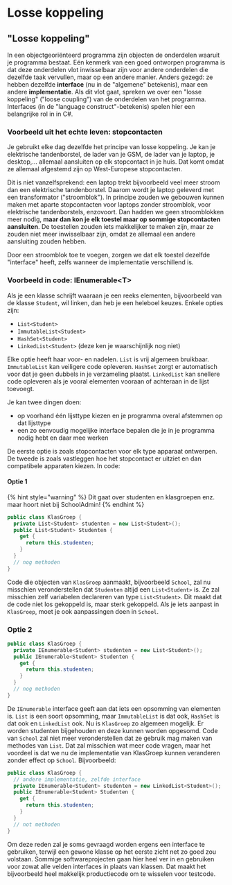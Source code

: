 # Losse koppeling

## "Losse koppeling"

In een objectgeoriënteerd programma zijn objecten de onderdelen waaruit je programma bestaat. Eén kenmerk van een goed ontworpen programma is dat deze onderdelen vlot inwisselbaar zijn voor andere onderdelen die dezelfde taak vervullen, maar op een andere manier. Anders gezegd: ze hebben dezelfde **interface** \(nu in de "algemene" betekenis\), maar een andere **implementatie**. Als dit vlot gaat, spreken we over een "losse koppeling" \("loose coupling"\) van de onderdelen van het programma. Interfaces \(in de "language construct"-betekenis\) spelen hier een belangrijke rol in in C\#.

### Voorbeeld uit het echte leven: stopcontacten

Je gebruikt elke dag dezelfde het principe van losse koppeling. Je kan je elektrische tandenborstel, de lader van je GSM, de lader van je laptop, je desktop,... allemaal aansluiten op elk stopcontact in je huis. Dat komt omdat ze allemaal afgestemd zijn op West-Europese stopcontacten.

Dit is niet vanzelfsprekend: een laptop trekt bijvoorbeeld veel meer stroom dan een elektrische tandenborstel. Daarom wordt je laptop geleverd met een transformator \("stroomblok"\). In principe zouden we gebouwen kunnen maken met aparte stopcontacten voor laptops zonder stroomblok, voor elektrische tandenborstels, enzovoort. Dan hadden we geen stroomblokken meer nodig, **maar dan kon je elk toestel maar op sommige stopcontacten aansluiten**. De toestellen zouden iets makkelijker te maken zijn, maar ze zouden niet meer inwisselbaar zijn, omdat ze allemaal een andere aansluiting zouden hebben.

Door een stroomblok toe te voegen, zorgen we dat elk toestel dezelfde "interface" heeft, zelfs wanneer de implementatie verschillend is.

### Voorbeeld in code: IEnumerable&lt;T&gt;

Als je een klasse schrijft waaraan je een reeks elementen, bijvoorbeeld van de klasse `Student`, wil linken, dan heb je een heleboel keuzes. Enkele opties zijn:

* `List<Student>`
* `ImmutableList<Student>`
* `HashSet<Student>`
* `LinkedList<Student>` \(deze ken je waarschijnlijk nog niet\)

Elke optie heeft haar voor- en nadelen. `List` is vrij algemeen bruikbaar. `ImmutableList` kan veiligere code opleveren. `HashSet` zorgt er automatisch voor dat je geen dubbels in je verzameling plaatst. `LinkedList` kan snellere code opleveren als je vooral elementen vooraan of achteraan in de lijst toevoegt.

Je kan twee dingen doen:

* op voorhand één lijsttype kiezen en je programma overal afstemmen op dat lijsttype
* een zo eenvoudig mogelijke interface bepalen die je in je programma nodig hebt en daar mee werken

De eerste optie is zoals stopcontacten voor elk type apparaat ontwerpen. De tweede is zoals vastleggen hoe het stopcontact er uitziet en dan compatibele apparaten kiezen. In code:

#### Optie 1

{% hint style="warning" %}
Dit gaat over studenten en klasgroepen enz. maar hoort niet bij SchoolAdmin!
{% endhint %}

```csharp
public class KlasGroep {
  private List<Student> studenten = new List<Student>();
  public List<Student> Studenten {
    get {
      return this.studenten;
    }
  }
  // nog methoden
}
```

Code die objecten van `KlasGroep` aanmaakt, bijvoorbeeld `School`, zal nu misschien veronderstellen dat `Studenten` altijd een `List<Student>` is. Ze zal misschien zelf variabelen declareren van type `List<Student>`. Dit maakt dat de code niet los gekoppeld is, maar sterk gekoppeld. Als je iets aanpast in `KlasGroep`, moet je ook aanpassingen doen in `School`.

### Optie 2

```csharp
public class KlasGroep {
  private IEnumerable<Student> studenten = new List<Student>();
  public IEnumerable<Student> Studenten {
    get {
      return this.studenten;
    }
  }
  // nog methoden
}
```

De `IEnumerable` interface geeft aan dat iets een opsomming van elementen is. `List` is een soort opsomming, maar `ImmutableList` is dat ook, `HashSet` is dat ook en `LinkedList` ook. Nu is `KlasGroep` zo algemeen mogelijk. Er worden studenten bijgehouden en deze kunnen worden opgesomd. Code van `School` zal niet meer veronderstellen dat ze gebruik mag maken van methodes van `List`. Dat zal misschien wat meer code vragen, maar het voordeel is dat we nu de implementatie van KlasGroep kunnen veranderen zonder effect op `School`. Bijvoorbeeld:

```csharp
public class KlasGroep {
  // andere implementatie, zelfde interface
  private IEnumerable<Student> studenten = new LinkedList<Student>();
  public IEnumerable<Student> Studenten {
    get {
      return this.studenten;
    }
  }
  // not methoden
}
```

Om deze reden zal je soms gevraagd worden ergens een interface te gebruiken, terwijl een gewone klasse op het eerste zicht net zo goed zou volstaan. Sommige softwareprojecten gaan hier heel ver in en gebruiken voor zowat alle velden interfaces in plaats van klassen. Dat maakt het bijvoorbeeld heel makkelijk productiecode om te wisselen voor testcode.

